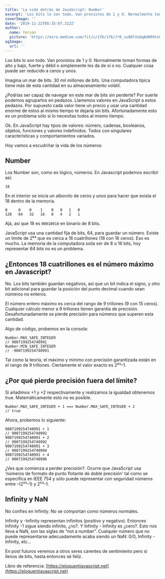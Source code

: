 ```yaml
---
title: 'La vida detrás de JavaScript: Number'
excerpt: 'Los bits lo son todo. Van provistos de 1 y 0. Normalmente toman formas de alto y bajo, fuerte y débil o simplemente les da de sí o no. Cualquier cosa puede ser reducido a ceros y unos.'
coverImage: ''
date: '2019-11-22T05:35:07.322Z'
author:
  name: Yerson
  picture: 'https://miro.medium.com/fit/c/176/176/1*R_zu8OlVoQqAURR9tnUl8A.png'
ogImage:
  url: ''
---
```


Los bits lo son todo. Van provistos de 1 y 0. Normalmente toman formas de alto y bajo, fuerte y débil o simplemente les da de sí o no. Cualquier cosa puede ser reducido a ceros y unos.

Imagina un mar de bits. 30 mil millones de bits. Una computadora típica tiene más de esta cantidad en su almacenamiento volátil.

¿Podrías ser capaz de navegar en este mar de bits sin perderte? Por suerte podemos agruparlos en pedazos. Llamemos valores en JavaScript a estos pedazos. Por supuesto cada valor tiene un precio y usar una cantidad enorme de estos al mismo tiempo te dejaría sin bits. Afortunadamente esto es un problema sólo si lo necesitas todos al mismo tiempo.

Ok. En JavaScript hay tipos de valores: número, cadenas, booleanos, objetos, funciones y valores indefinidos. Todos con singulares características y comportamientos variados.

Hoy vamos a escudriñar la vida de los números:

## Number

Los Number son, como es lógico, números. En Javascript podemos escribir así:

```
18
```

En el interior se inicia un alboroto de ceros y unos para hacer que exista el 18 dentro de la memoria.

```
0     0    0    1    0   0   1   0
128   64   32   16   8   4   2   1
```

Ajá, así que 18 es `00010010` en binario de 8 bits.

JavaScript usa una cantidad fija de bits, 64, para guardar un número. Existe un límite de 2⁶⁴ que es cerca a 18 cuatrillones (18 con 18 ceros). Eso es mucho. La memoria de la computadora solía ser de 8 o 16 bits, hoy representar 64 bits no es un problema.

## ¿Entonces 18 cuatrillones es el número máximo en Javascript?

No. Los bits también guardan negativos, así que un bit indica el signo, y otro bit adicional para guardar la posición del punto decimal cuando sean números no enteros.

El número entero máximo es cerca del rango de 9 trillones (9 con 15 ceros). Cualquier cálculo menor a 9 trillones tienen garantía de precisión. Desafortunadamente se pierde precisión para números que superen esta cantidad.

Algo de código, probemos en la consola:

```
Number.MAX_SAFE_INTEGER
// 9007199254740991
Number.MIN_SAFE_INTEGER
// -9007199254740991
```

Tal como la teoría, el máximo y mínimo con precisión garantizada están en el rango de 9 trillones. Ciertamente el valor exacto es 2⁵³–1.

## ¿Por qué pierde precisión fuera del límite?

Si añadimos +1 y +2 respectivamente y realizamos la igualdad obtenemos true. Matemáticamente esto no es posible.

```
Number.MAX_SAFE_INTEGER + 1 === Number.MAX_SAFE_INTEGER + 2
// true
```

Ahora, probemos lo siguiente:

```
9007199254740991 + 1
// 9007199254740992
9007199254740991 + 2
// 9007199254740992
9007199254740991 + 3
// 9007199254740994
9007199254740991 + 4
// 9007199254740996
```

¿Ves que comienza a perder precisión?. Ocurre que JavaScript usa ‘números de formato de punto flotante de doble precisión’ tal como se especifica en IEEE 754 y sólo puede representar con seguridad números entre –(2⁵³–1) y 2⁵³–1.

## Infinity y NaN

No confies en Infinity. No se comportan como números normales.

Infinity y -Infinity representan infinitos (positivo y negativo). Entonces Infinity -1 sigue siendo infinito, ¿no?. Y Infinity - Infinity es ¿cero?. Esto nos lleva a NaN, son las siglas de “not a number”. Cualquier número que no puede representarse adecuadamente acaba siendo un NaN: 0/0, Infinity - Infinity, etc…

En post futuros veremos a otros seres carentes de sentimiento pero sí llenos de bits, hasta entonces sé feliz.

Libro de referencia: [https://eloquentjavascript.net](https://eloquentjavascript.net)